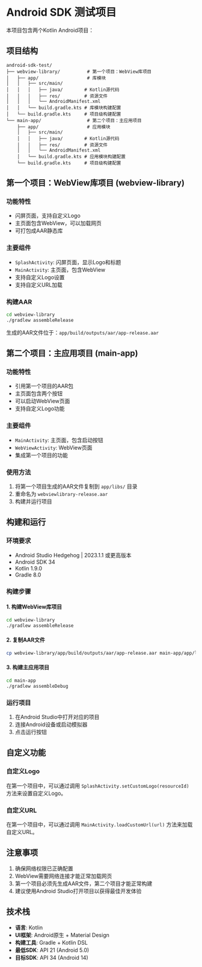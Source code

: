 # Android SDK 测试项目

本项目包含两个Kotlin Android项目：

## 项目结构

```
android-sdk-test/
├── webview-library/          # 第一个项目：WebView库项目
│   ├── app/                  # 库模块
│   │   ├── src/main/
│   │   │   ├── java/        # Kotlin源代码
│   │   │   ├── res/         # 资源文件
│   │   │   └── AndroidManifest.xml
│   │   └── build.gradle.kts # 库模块构建配置
│   └── build.gradle.kts     # 项目级构建配置
└── main-app/                 # 第二个项目：主应用项目
    ├── app/                  # 应用模块
    │   ├── src/main/
    │   │   ├── java/        # Kotlin源代码
    │   │   ├── res/         # 资源文件
    │   │   └── AndroidManifest.xml
    │   └── build.gradle.kts # 应用模块构建配置
    └── build.gradle.kts     # 项目级构建配置
```

## 第一个项目：WebView库项目 (webview-library)

### 功能特性
- 闪屏页面，支持自定义Logo
- 主页面包含WebView，可以加载网页
- 可打包成AAR静态库

### 主要组件
- `SplashActivity`: 闪屏页面，显示Logo和标题
- `MainActivity`: 主页面，包含WebView
- 支持自定义Logo设置
- 支持自定义URL加载

### 构建AAR
```bash
cd webview-library
./gradlew assembleRelease
```
生成的AAR文件位于：`app/build/outputs/aar/app-release.aar`

## 第二个项目：主应用项目 (main-app)

### 功能特性
- 引用第一个项目的AAR包
- 主页面包含两个按钮
- 可以启动WebView页面
- 支持自定义Logo功能

### 主要组件
- `MainActivity`: 主页面，包含启动按钮
- `WebViewActivity`: WebView页面
- 集成第一个项目的功能

### 使用方法
1. 将第一个项目生成的AAR文件复制到 `app/libs/` 目录
2. 重命名为 `webviewlibrary-release.aar`
3. 构建并运行项目

## 构建和运行

### 环境要求
- Android Studio Hedgehog | 2023.1.1 或更高版本
- Android SDK 34
- Kotlin 1.9.0
- Gradle 8.0

### 构建步骤

#### 1. 构建WebView库项目
```bash
cd webview-library
./gradlew assembleRelease
```

#### 2. 复制AAR文件
```bash
cp webview-library/app/build/outputs/aar/app-release.aar main-app/app/libs/webviewlibrary-release.aar
```

#### 3. 构建主应用项目
```bash
cd main-app
./gradlew assembleDebug
```

### 运行项目
1. 在Android Studio中打开对应的项目
2. 连接Android设备或启动模拟器
3. 点击运行按钮

## 自定义功能

### 自定义Logo
在第一个项目中，可以通过调用 `SplashActivity.setCustomLogo(resourceId)` 方法来设置自定义Logo。

### 自定义URL
在第一个项目中，可以通过调用 `MainActivity.loadCustomUrl(url)` 方法来加载自定义URL。

## 注意事项

1. 确保网络权限已正确配置
2. WebView需要网络连接才能正常加载网页
3. 第一个项目必须先生成AAR文件，第二个项目才能正常构建
4. 建议使用Android Studio打开项目以获得最佳开发体验

## 技术栈

- **语言**: Kotlin
- **UI框架**: Android原生 + Material Design
- **构建工具**: Gradle + Kotlin DSL
- **最低SDK**: API 21 (Android 5.0)
- **目标SDK**: API 34 (Android 14)
